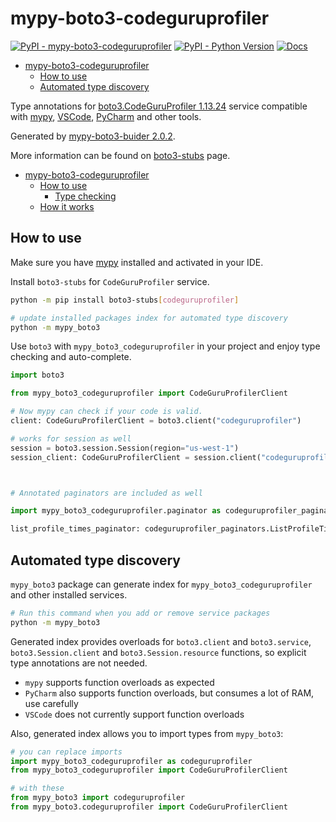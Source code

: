 # mypy-boto3-codeguruprofiler

[![PyPI - mypy-boto3-codeguruprofiler](https://img.shields.io/pypi/v/mypy-boto3-codeguruprofiler.svg?color=blue)](https://pypi.org/project/mypy-boto3-codeguruprofiler)
[![PyPI - Python Version](https://img.shields.io/pypi/pyversions/mypy-boto3-codeguruprofiler.svg?color=blue)](https://pypi.org/project/mypy-boto3-codeguruprofiler)
[![Docs](https://img.shields.io/readthedocs/mypy-boto3-builder.svg?color=blue)](https://mypy-boto3-builder.readthedocs.io/)

- [mypy-boto3-codeguruprofiler](#mypy-boto3-codeguruprofiler)
  - [How to use](#how-to-use)
  - [Automated type discovery](#automated-type-discovery)


Type annotations for
[boto3.CodeGuruProfiler 1.13.24](https://boto3.amazonaws.com/v1/documentation/api/1.13.24/reference/services/codeguruprofiler.html#CodeGuruProfiler) service
compatible with [mypy](https://github.com/python/mypy), [VSCode](https://code.visualstudio.com/),
[PyCharm](https://www.jetbrains.com/pycharm/) and other tools.

Generated by [mypy-boto3-buider 2.0.2](https://github.com/vemel/mypy_boto3_builder).

More information can be found on [boto3-stubs](https://pypi.org/project/boto3-stubs/) page.

- [mypy-boto3-codeguruprofiler](#mypy-boto3-codeguruprofiler)
  - [How to use](#how-to-use)
    - [Type checking](#type-checking)
  - [How it works](#how-it-works)

## How to use

Make sure you have [mypy](https://github.com/python/mypy) installed and activated in your IDE.

Install `boto3-stubs` for `CodeGuruProfiler` service.

```bash
python -m pip install boto3-stubs[codeguruprofiler]

# update installed packages index for automated type discovery
python -m mypy_boto3
```

Use `boto3` with `mypy_boto3_codeguruprofiler` in your project and enjoy type checking and auto-complete.

```python
import boto3

from mypy_boto3_codeguruprofiler import CodeGuruProfilerClient

# Now mypy can check if your code is valid.
client: CodeGuruProfilerClient = boto3.client("codeguruprofiler")

# works for session as well
session = boto3.session.Session(region="us-west-1")
session_client: CodeGuruProfilerClient = session.client("codeguruprofiler")



# Annotated paginators are included as well

import mypy_boto3_codeguruprofiler.paginator as codeguruprofiler_paginators

list_profile_times_paginator: codeguruprofiler_paginators.ListProfileTimesPaginator = client.get_paginator("list_profile_times")
```

## Automated type discovery

`mypy_boto3` package can generate index for `mypy_boto3_codeguruprofiler` and other installed services.

```bash
# Run this command when you add or remove service packages
python -m mypy_boto3
```

Generated index provides overloads for `boto3.client` and `boto3.service`,
`boto3.Session.client` and `boto3.Session.resource` functions,
so explicit type annotations are not needed.

- `mypy` supports function overloads as expected
- `PyCharm` also supports function overloads, but consumes a lot of RAM, use carefully
- `VSCode` does not currently support function overloads

Also, generated index allows you to import types from `mypy_boto3`:

```python
# you can replace imports
import mypy_boto3_codeguruprofiler as codeguruprofiler
from mypy_boto3_codeguruprofiler import CodeGuruProfilerClient

# with these
from mypy_boto3 import codeguruprofiler
from mypy_boto3.codeguruprofiler import CodeGuruProfilerClient
```